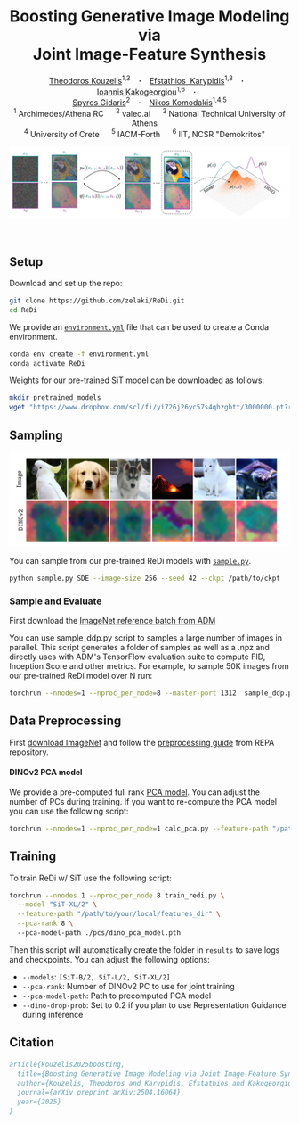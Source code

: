 <!--             
<style>
  .texttt {
    font-family: Consolas; /* Monospace font */
    font-size: 1em; /* Match surrounding text size */
    color: teal; /* Add this line to set text color to blue */
    letter-spacing: 0; /* Adjust if needed */
  }
</style> -->

<h1 align="center">
   Boosting Generative Image Modeling via  
  <br> Joint
Image-Feature Synthesis
</h1>




<div align="center">
  <a href="https://scholar.google.com/citations?user=a5vkWc8AAAAJ&hl=en" target="_blank">Theodoros&nbsp;Kouzelis</a><sup>1,3</sup> &ensp; <b>&middot;</b> &ensp;
    <a href="https://scholar.google.com/citations?user=jif2JYsAAAAJ&hl=en" target="_blank">Efstathios &nbspKarypidis</a><sup>1,3</sup> &ensp; <b>&middot;</b> &ensp;
  <a href="https://scholar.google.com/citations?user=B_dKcz4AAAAJ&hl=el" target="_blank">Ioannis&nbsp;Kakogeorgiou</a><sup>1,6</sup> &ensp; <b>&middot;</b> &ensp;
    <br>
  <a href="https://scholar.google.fr/citations?user=7atfg7EAAAAJ&hl=en" target="_blank">Spyros&nbsp;Gidaris</a><sup>2</sup> &ensp; <b>&middot;</b> &ensp;
  <a href="https://scholar.google.com/citations?user=xCPoT4EAAAAJ&hl=en" target="_blank">Nikos&nbsp;Komodakis</a><sup>1,4,5</sup>  
  <br>
  <sup>1</sup> Archimedes/Athena RC &emsp; <sup>2</sup> valeo.ai &emsp; <sup>3</sup> National Technical University of Athens &emsp; <br>
  <sup>4</sup> University of Crete &emsp; <sup>5</sup> IACM-Forth &emsp; <sup>6</sup>  IIT, NCSR "Demokritos" &emsp;   <br>

<!-- <p></p>
<a href="https://eq-vae.github.io/"><img 
src="https://img.shields.io/badge/-Webpage-blue.svg?colorA=333&logo=html5" height=25em></a>
<a href="https://arxiv.org/abs/2502.09509"><img 
src="https://img.shields.io/badge/-Paper-blue.svg?colorA=333&logo=arxiv" height=25em></a>
<p></p> -->

![teaser.png](media/teaser.png)


</div>



<br>

## Setup

Download and set up the repo:

```bash
git clone https://github.com/zelaki/ReDi.git
cd ReDi
```

We provide an [`environment.yml`](environment.yml) file that can be used to create a Conda environment. 

```bash
conda env create -f environment.yml
conda activate ReDi
```

Weights for our pre-trained SiT model can be downloaded as follows:
```bash
mkdir pretrained_models
wget "https://www.dropbox.com/scl/fi/yi726j26yc57s4qhzgbtt/3000000.pt?rlkey=tcr8e0n9rrm12wfen44dkz00r&e=1&st=59cyam58&dl=1" -O pretrained_models/SiT-ReDi-XL-2-3M.pt
```


## Sampling
![More SiT samples](media/samples.png)

You can sample from our pre-trained ReDi models with [`sample.py`](sample.py).
```bash
python sample.py SDE --image-size 256 --seed 42 --ckpt /path/to/ckpt
```

### Sample and Evaluate
First download the [ImageNet reference batch from ADM](https://openaipublic.blob.core.windows.net/diffusion/jul-2021/ref_batches/imagenet/256/VIRTUAL_imagenet256_labeled.npz)

You can use sample_ddp.py script to samples a large number of images in parallel. This script generates a folder of samples as well as a .npz and directly uses with ADM's TensorFlow evaluation suite to compute FID, Inception Score and other metrics. For example, to sample 50K images from our pre-trained ReDi model over N run:
```bash
torchrun --nnodes=1 --nproc_per_node=8 --master-port 1312  sample_ddp.py SDE --model SiT-XL/2 --num-fid-samples 50000  --pca-rank 8 --ckpt pretrained_models/SiT-ReDi-XL-2-3M.pt --cfg-scale 2.4 --cfg-vae True --ref-batch VIRTUAL_imagenet256_labeled.npz
```


## Data Preprocessing

 First [download ImageNet](https://www.kaggle.com/competitions/imagenet-object-localization-challenge/data) and follow the  [preprocessing guide](https://github.com/sihyun-yu/REPA/tree/main/preprocessing) from REPA repository.

  #### DINOv2 PCA model
  We provide a pre-computed full rank [PCA model](/data2/ReDi/pcs/dino_pca_model.pth). You can adjust the number of PCs during training. 
  If you want to re-compute the PCA model you can use the following script:

  ```bash
  torchrun --nnodes=1 --nproc_per_node=1 calc_pca.py --feature-path "/path/to/your/local/features_dir"
  ```


## Training

To train ReDi w/ SiT use the following script:

```bash
torchrun --nnodes 1 --nproc_per_node 8 train_redi.py \
  --model "SiT-XL/2" \
  --feature-path "/path/to/your/local/features_dir" \
  --pca-rank 8 \                                         
  --pca-model-path ./pcs/dino_pca_model.pth
```

Then this script will automatically create the folder in `results` to save logs and checkpoints. You can adjust the following options:

- `--models`: `[SiT-B/2, SiT-L/2, SiT-XL/2]`
- `--pca-rank`: Number of DINOv2 PC to use for joint training
- `--pca-model-path`: Path to precomputed PCA model
- `--dino-drop-prob`: Set to 0.2 if you plan to use Representation Guidance during inference 



## Citation

```bibtex
article{kouzelis2025boosting,
  title={Boosting Generative Image Modeling via Joint Image-Feature Synthesis},
  author={Kouzelis, Theodoros and Karypidis, Efstathios and Kakogeorgiou, Ioannis and Gidaris, Spyros and Komodakis, Nikos},
  journal={arXiv preprint arXiv:2504.16064},
  year={2025}
}
```


